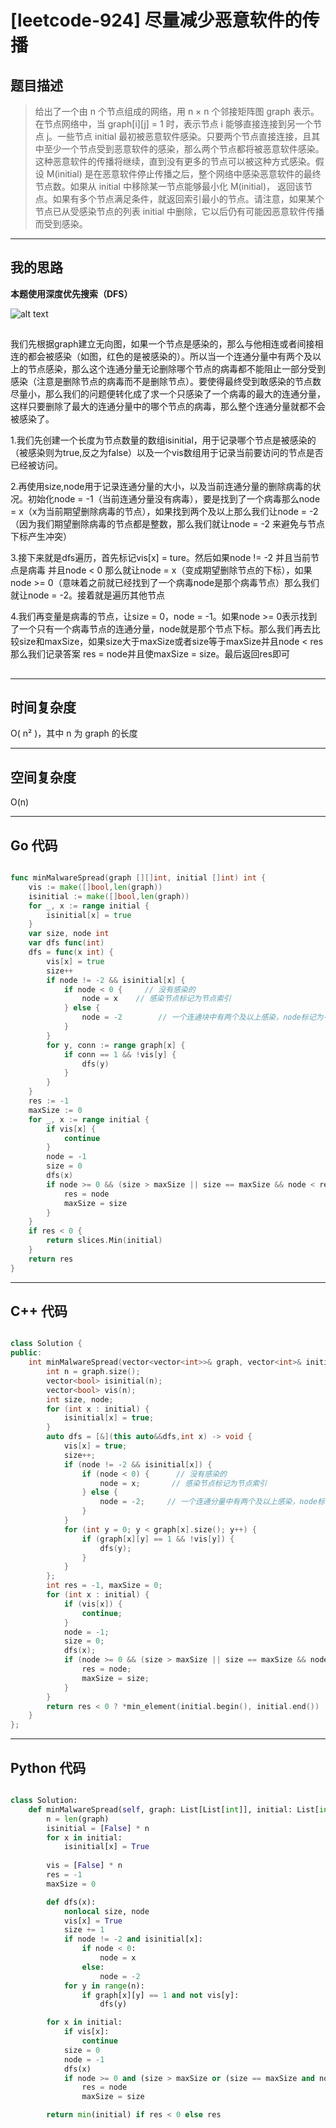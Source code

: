 # [leetcode-924] 尽量减少恶意软件的传播

## 题目描述


> 给出了一个由 n 个节点组成的网络，用 n × n 个邻接矩阵图 graph 表示。在节点网络中，当 graph[i][j] = 1 时，表示节点 i 能够直接连接到另一个节点 j。一些节点 initial 最初被恶意软件感染。只要两个节点直接连接，且其中至少一个节点受到恶意软件的感染，那么两个节点都将被恶意软件感染。这种恶意软件的传播将继续，直到没有更多的节点可以被这种方式感染。假设 M(initial) 是在恶意软件停止传播之后，整个网络中感染恶意软件的最终节点数。如果从 initial 中移除某一节点能够最小化 M(initial)， 返回该节点。如果有多个节点满足条件，就返回索引最小的节点。请注意，如果某个节点已从受感染节点的列表 initial 中删除，它以后仍有可能因恶意软件传播而受到感染。

---

## 我的思路
**本题使用深度优先搜索（DFS）**


![alt text](image.png)
## 

我们先根据graph建立无向图，如果一个节点是感染的，那么与他相连或者间接相连的都会被感染（如图，红色的是被感染的）。所以当一个连通分量中有两个及以上的节点感染，那么这个连通分量无论删除哪个节点的病毒都不能阻止一部分受到感染（注意是删除节点的病毒而不是删除节点）。要使得最终受到敢感染的节点数尽量小，那么我们的问题便转化成了求一个只感染了一个病毒的最大的连通分量，这样只要删除了最大的连通分量中的哪个节点的病毒，那么整个连通分量就都不会被感染了。

1.我们先创建一个长度为节点数量的数组isinitial，用于记录哪个节点是被感染的（被感染则为true,反之为false）以及一个vis数组用于记录当前要访问的节点是否已经被访问。

2.再使用size,node用于记录连通分量的大小，以及当前连通分量的删除病毒的状况。初始化node = -1（当前连通分量没有病毒），要是找到了一个病毒那么node = x（x为当前期望删除病毒的节点），如果找到两个及以上那么我们让node = -2（因为我们期望删除病毒的节点都是整数，那么我们就让node = -2 来避免与节点下标产生冲突）

3.接下来就是dfs遍历，首先标记vis[x] = ture。然后如果node != -2 并且当前节点是病毒 并且node < 0 那么就让node = x（变成期望删除节点的下标），如果node >= 0（意味着之前就已经找到了一个病毒node是那个病毒节点）那么我们就让node = -2。接着就是遍历其他节点

4.我们再变量是病毒的节点，让size = 0，node = -1。如果node >= 0表示找到了一个只有一个病毒节点的连通分量，node就是那个节点下标。那么我们再去比较size和maxSize，如果size大于maxSize或者size等于maxSize并且node < res 那么我们记录答案 res = node并且使maxSize = size。最后返回res即可

##

---

## 时间复杂度

O( n² )，其中 n 为 graph 的长度

---

## 空间复杂度

O(n)

---

## Go 代码

```Go

func minMalwareSpread(graph [][]int, initial []int) int {
    vis := make([]bool,len(graph))
    isinitial := make([]bool,len(graph))
    for _, x := range initial {
        isinitial[x] = true
    }
    var size, node int 
    var dfs func(int)
    dfs = func(x int) {
        vis[x] = true
        size++
        if node != -2 && isinitial[x] {
            if node < 0 {     // 没有感染的
                node = x    // 感染节点标记为节点索引
            } else {
                node = -2        // 一个连通块中有两个及以上感染，node标记为-2
            }
        }
        for y, conn := range graph[x] {
            if conn == 1 && !vis[y] {
                dfs(y)
            }
        }
    }
    res := -1
    maxSize := 0
    for _, x := range initial {
        if vis[x] {
            continue
        }
        node = -1
        size = 0
        dfs(x)
        if node >= 0 && (size > maxSize || size == maxSize && node < res) {
            res = node
            maxSize = size
        }
    }
    if res < 0 {
        return slices.Min(initial)
    }
    return res
}

```
---

## C++ 代码

```C++

class Solution {
public:
    int minMalwareSpread(vector<vector<int>>& graph, vector<int>& initial) {
        int n = graph.size();
        vector<bool> isinitial(n);
        vector<bool> vis(n);
        int size, node;
        for (int x : initial) {
            isinitial[x] = true;
        }
        auto dfs = [&](this auto&&dfs,int x) -> void {
            vis[x] = true;
            size++;
            if (node != -2 && isinitial[x]) {
                if (node < 0) {      // 没有感染的
                    node = x;       // 感染节点标记为节点索引
                } else {
                    node = -2;     // 一个连通分量中有两个及以上感染，node标记为-2
                }
            }
            for (int y = 0; y < graph[x].size(); y++) {
                if (graph[x][y] == 1 && !vis[y]) {
                    dfs(y);
                }
            }
        };
        int res = -1, maxSize = 0;
        for (int x : initial) {
            if (vis[x]) {
                continue;
            }
            node = -1;
            size = 0;
            dfs(x);
            if (node >= 0 && (size > maxSize || size == maxSize && node < res)) {
                res = node;
                maxSize = size;
            }
        }
        return res < 0 ? *min_element(initial.begin(), initial.end()) : res;
    }
};

```
---
## Python 代码

```Python

class Solution:
    def minMalwareSpread(self, graph: List[List[int]], initial: List[int]) -> int:
        n = len(graph)
        isinitial = [False] * n
        for x in initial:
            isinitial[x] = True
        
        vis = [False] * n
        res = -1
        maxSize = 0

        def dfs(x):
            nonlocal size, node
            vis[x] = True
            size += 1
            if node != -2 and isinitial[x]:
                if node < 0:
                    node = x
                else:
                    node = -2
            for y in range(n):
                if graph[x][y] == 1 and not vis[y]:
                    dfs(y)

        for x in initial:
            if vis[x]:
                continue
            size = 0
            node = -1
            dfs(x)
            if node >= 0 and (size > maxSize or (size == maxSize and node < res)):
                res = node
                maxSize = size

        return min(initial) if res < 0 else res

```
